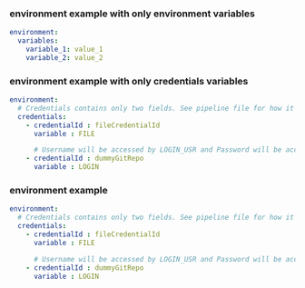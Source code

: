 ### environment example with only environment variables 

```yaml
environment:
  variables:
    variable_1: value_1
    variable_2: value_2
```

### environment example with only credentials variables 

```yaml
environment:
  # Credentials contains only two fields. See pipeline file for how it will be used
  credentials:
    - credentialId : fileCredentialId
      variable : FILE

      # Username will be accessed by LOGIN_USR and Password will be accessed by LOGIN_PSW
    - credentialId : dummyGitRepo
      variable : LOGIN
```

### environment example

```yaml
environment:
  # Credentials contains only two fields. See pipeline file for how it will be used
  credentials:
    - credentialId : fileCredentialId
      variable : FILE

      # Username will be accessed by LOGIN_USR and Password will be accessed by LOGIN_PSW
    - credentialId : dummyGitRepo
      variable : LOGIN
```


